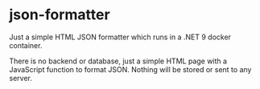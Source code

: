 # json-formatter

Just a simple HTML JSON formatter which runs in a .NET 9 docker container.

There is no backend or database, just a simple HTML page with a JavaScript function to format JSON.
Nothing will be stored or sent to any server.